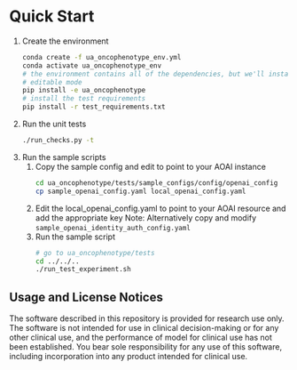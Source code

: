 
# Quick Start

1. Create the environment
    ```sh
    conda create -f ua_oncophenotype_env.yml
    conda activate ua_oncophenotype_env
    # the environment contains all of the dependencies, but we'll install the package in 
    # editable mode
    pip install -e ua_oncophenotype
    # install the test requirements
    pip install -r test_requirements.txt
    ```
1. Run the unit tests
    ```sh
    ./run_checks.py -t
    ```
1. Run the sample scripts
    1. Copy the sample config and edit to point to your AOAI instance
        ```sh
        cd ua_oncophenotype/tests/sample_configs/config/openai_config
        cp sample_openai_config.yaml local_openai_config.yaml
        ```
    1. Edit the local_openai_config.yaml to point to your AOAI resource and add the
       appropriate key
       Note: Alternatively copy and modify `sample_openai_identity_auth_config.yaml`
    1. Run the sample script
        ```sh
        # go to ua_oncophenotype/tests
        cd ../../..
        ./run_test_experiment.sh
        ```
## Usage and License Notices
The software described in this repository is provided for research use only. The software is not intended for use in clinical decision-making or for any other clinical use, and the performance of model for clinical use has not been established. You bear sole responsibility for any use of this software, including incorporation into any product intended for clinical use.
